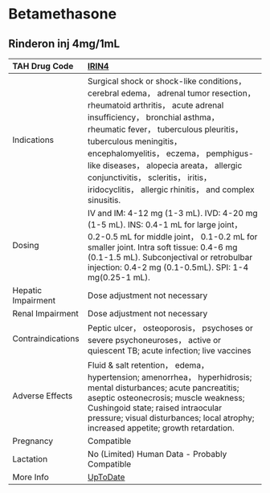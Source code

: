 # Betamethasone

## Rinderon inj 4mg/1mL

| TAH Drug Code      | [IRIN4](https://www.tahsda.org.tw/drugs/hissearch.php?drug_code=IRIN4)                                                                                                                                                                                                                                                                                                                                             |
|:-------------------|:-------------------------------------------------------------------------------------------------------------------------------------------------------------------------------------------------------------------------------------------------------------------------------------------------------------------------------------------------------------------------------------------------------------------|
| Indications        | Surgical shock or shock-like conditions， cerebral edema， adrenal tumor resection， rheumatoid arthritis， acute adrenal insufficiency， bronchial asthma， rheumatic fever， tuberculous pleuritis， tuberculous meningitis， encephalomyelitis， eczema， pemphigus-like diseases， alopecia areata， allergic conjunctivitis， scleritis， iritis， iridocyclitis， allergic rhinitis， and complex sinusitis. |
| Dosing             | IV and IM: 4-12 mg (1-3 mL). IVD: 4-20 mg (1-5 mL). INS: 0.4-1 mL for large joint， 0.2-0.5 mL for middle joint， 0.1-0.2 mL for smaller joint. Intra soft tissue: 0.4-6 mg (0.1-1.5 mL). Subconjectival or retrobulbar injection: 0.4-2 mg (0.1-0.5mL). SPI: 1-4 mg(0.25-1 mL).                                                                                                                                   |
| Hepatic Impairment | Dose adjustment not necessary                                                                                                                                                                                                                                                                                                                                                                                      |
| Renal Impairment   | Dose adjustment not necessary                                                                                                                                                                                                                                                                                                                                                                                      |
| Contraindications  | Peptic ulcer， osteoporosis， psychoses or severe psychoneuroses， active or quiescent TB; acute infection; live vaccines                                                                                                                                                                                                                                                                                          |
| Adverse Effects    | Fluid & salt retention， edema， hypertension; amenorrhea， hyperhidrosis; mental disturbances; acute pancreatitis; aseptic osteonecrosis; muscle weakness; Cushingoid state; raised intraocular pressure; visual disturbances; local atrophy; increased appetite; growth retardation.                                                                                                                             |
| Pregnancy          | Compatible                                                                                                                                                                                                                                                                                                                                                                                                         |
| Lactation          | No (Limited) Human Data - Probably Compatible                                                                                                                                                                                                                                                                                                                                                                      |
| More Info          | [UpToDate](https://www.uptodate.com/contents/betamethasone-drug-information)                                                                                                                                                                                                                                                                                                                                       |

